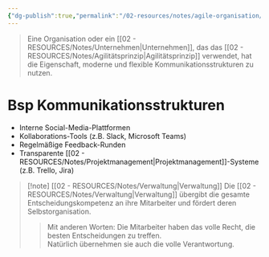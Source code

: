 ```yaml
---
{"dg-publish":true,"permalink":"/02-resources/notes/agile-organisation/","tags":["projektmanagement/vorgehensmodell/agile","BWL"],"noteIcon":"","updated":"2025-07-12T13:31:41.324+02:00"}
---
```


>Eine Organisation oder ein [[02 - RESOURCES/Notes/Unternehmen\|Unternehmen]], das das [[02 - RESOURCES/Notes/Agilitätsprinzip\|Agilitätsprinzip]] verwendet, hat die Eigenschaft, moderne und flexible Kommunikationsstrukturen zu nutzen.  

# Bsp Kommunikationsstrukturen
- Interne Social-Media-Plattformen
- Kollaborations-Tools (z.B. Slack, Microsoft Teams)
- Regelmäßige Feedback-Runden
- Transparente [[02 - RESOURCES/Notes/Projektmanagement\|Projektmanagement]]-Systeme (z.B. Trello, Jira)

>[!note] [[02 - RESOURCES/Notes/Verwaltung\|Verwaltung]]
>Die [[02 - RESOURCES/Notes/Verwaltung\|Verwaltung]] übergibt die gesamte Entscheidungskompetenz an ihre Mitarbeiter und fördert deren Selbstorganisation.  
>>Mit anderen Worten: Die Mitarbeiter haben das volle Recht, die besten Entscheidungen zu treffen.  
>>Natürlich übernehmen sie auch die volle Verantwortung.

